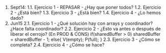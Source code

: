 1. Sept14:
    1.1. Ejercicio 1
        - REPASAR
        - ¿Hay que poner todos?
    1.2. Ejercicio 2
        - ¿Está bien?
    1.3. Ejercicio 3
        - ¿Está bien?
    1.4. Ejercicio 4
        - ¿Lo hemos dado?
2. Jun15
    2.1. Ejercicio 1
        - ¿Qué solución hay con arrays y coordinador? ¿Hace falta coordinador?
    2.2. Ejercicio 2
        -   ¿Esto va antes o después de liberar el cerrojo? (En PROD & CONS)
			if(sharedBuffer > 0)
				sharedBuffer = sharedBuffer - 1;
			else{
				V(empty);
				P(full);
			}
    2.3. Ejercicio 3
        - ¿Cómo se completa?
    2.4. Ejercicio 4
        - ¿Cómo se hace?
